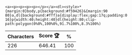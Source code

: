 `<a><p><p><p><p></p></a><dl><style>*{margin:0}body,p{background:#f59426}&{margin:90 80}a,dl{background:#fff}a{display:flex;gap:17q;padding:0 16}p{width:40;height:40}dl{height:80;clip-path:polygon(0%0%,100%0%,91.7%100%,8.3%100%)`

| Characters | Score 🏆 | %   |
| ---------- | -------- | --- |
| 226        | 646.41   | 100 |
